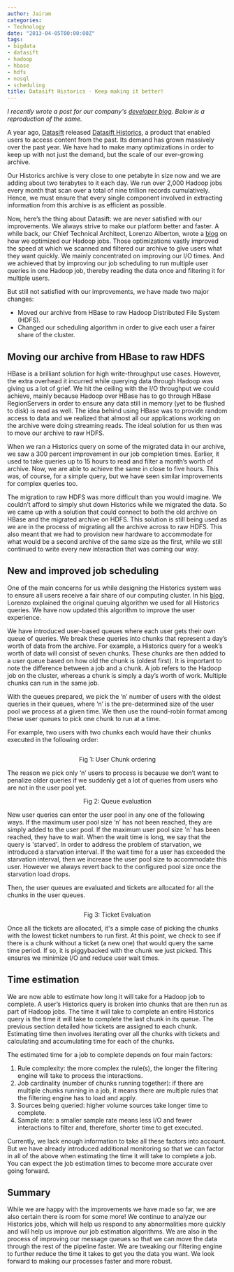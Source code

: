 ```yaml
---
author: Jairam
categories:
- Technology
date: "2013-04-05T00:00:00Z"
tags:
- bigdata
- datasift
- hadoop
- hbase
- hdfs
- nosql
- scheduling
title: Datasift Historics - Keep making it better!
---
```

_I recently wrote a post for our company's [developer blog](http://dev.datasift.com/blog). Below is a reproduction of the same._

A year ago, [Datasift](https://datasift.com) released [Datasift Historics](http://blog.datasift.com/2011/12/07/historic/), a product that enabled users to access content from the past. Its demand has grown massively over the past year. We have had to make many optimizations in order to keep up with not just the demand, but the scale of our ever-growing archive.

Our Historics archive is very close to one petabyte in size now and we are adding about two terabytes to it each day. We run over 2,000 Hadoop jobs every month that scan over a total of nine trillion records cumulatively. Hence, we must ensure that every single component involved in extracting information from this archive is as efficient as possible.

Now, here’s the thing about Datasift: we are never satisfied with our improvements. We always strive to make our platform better and faster. A while back, our Chief Technical Architect, Lorenzo Alberton, wrote a [blog](http://dev.datasift.com/blog/optimizing-hadoop-jobs) on how we optimized our Hadoop jobs. Those optimizations vastly improved the speed at which we scanned and filtered our archive to give users what they want quickly. We mainly concentrated on improving our I/O times. And we achieved that by improving our job scheduling to run multiple user queries in one Hadoop job, thereby reading the data once and filtering it for multiple users.

But still not satisfied with our improvements, we have made two major changes:

  - Moved our archive from HBase to raw Hadoop Distributed File System (HDFS).
  - Changed our scheduling algorithm in order to give each user a fairer share of the cluster.

## Moving our archive from HBase to raw HDFS

HBase is a brilliant solution for high write-throughput use cases. However, the extra overhead it incurred while querying data through Hadoop was giving us a lot of grief. We hit the ceiling with the I/O throughput we could achieve, mainly because Hadoop over HBase has to go through HBase RegionServers in order to ensure any data still in memory (yet to be flushed to disk) is read as well. The idea behind using HBase was to provide random access to data and we realized that almost all our applications working on the archive were doing streaming reads. The ideal solution for us then was to move our archive to raw HDFS.

When we ran a Historics query on some of the migrated data in our archive, we saw a 300 percent improvement in our job completion times. Earlier, it used to take queries up to 15 hours to read and filter a month’s worth of archive. Now, we are able to achieve the same in close to five hours. This was, of course, for a simple query, but we have seen similar improvements for complex queries too.

The migration to raw HDFS was more difficult than you would imagine. We couldn’t afford to simply shut down Historics while we migrated the data. So we came up with a solution that could connect to both the old archive on HBase and the migrated archive on HDFS. This solution is still being used as we are in the process of migrating all the archive across to raw HDFS. This also meant that we had to provision new hardware to accommodate for what would be a second archive of the same size as the first, while we still continued to write every new interaction that was coming our way.

## New and improved job scheduling

One of the main concerns for us while designing the Historics system was to ensure all users receive a fair share of our computing cluster. In his [blog](http://dev.datasift.com/blog/optimizing-hadoop-jobs), Lorenzo explained the original queuing algorithm we used for all Historics queries. We have now updated this algorithm to improve the user experience.

We have introduced user-based queues where each user gets their own queue of queries. We break these queries into chunks that represent a day’s worth of data from the archive. For example, a Historics query for a week’s worth of data will consist of seven chunks. These chunks are then added to a user queue based on how old the chunk is (oldest first). It is important to note the difference between a job and a chunk. A job refers to the Hadoop job on the cluster, whereas a chunk is simply a day’s worth of work. Multiple chunks can run in the same job.

With the queues prepared, we pick the ‘n’ number of users with the oldest queries in their queues, where ‘n’ is the pre-determined size of the user pool we process at a given time. We then use the round-robin format among these user queues to pick one chunk to run at a time.

For example, two users with two chunks each would have their chunks executed in the following order:

<img src="http://i0.wp.com/dev.datasift.com/sites/default/files/usechunks1.png?w=660" alt="" data-recalc-dims="1" />

<p style="text-align: center;">
Fig 1: User Chunk ordering
</p>

The reason we pick only ‘n’ users to process is because we don’t want to penalize older queries if we suddenly get a lot of queries from users who are not in the user pool yet.  
<img src="http://i2.wp.com/dev.datasift.com/sites/default/files/queue_eval.jpg?w=660" alt="" data-recalc-dims="1" />

<p style="text-align: center;">
Fig 2: Queue evaluation
</p>

New user queries can enter the user pool in any one of the following ways. If the maximum user pool size ‘n’ has not been reached, they are simply added to the user pool. If the maximum user pool size 'n' has been reached, they have to wait. When the wait time is long, we say that the query is 'starved'. In order to address the problem of starvation, we introduced a starvation interval. If the wait time for a user has exceeded the starvation interval, then we increase the user pool size to accommodate this user. However we always revert back to the configured pool size once the starvation load drops.

Then, the user queues are evaluated and tickets are allocated for all the chunks in the user queues.

<img src="http://i2.wp.com/dev.datasift.com/sites/default/files/ticket_eval.jpg?w=660" alt="" data-recalc-dims="1" />

<p style="text-align: center;">
Fig 3: Ticket Evaluation
</p>

Once all the tickets are allocated, it's a simple case of picking the chunks with the lowest ticket numbers to run first. At this point, we check to see if there is a chunk without a ticket (a new one) that would query the same time period. If so, it is piggybacked with the chunk we just picked. This ensures we minimize I/O and reduce user wait times.

## Time estimation

We are now able to estimate how long it will take for a Hadoop job to complete. A user’s Historics query is broken into chunks that are then run as part of Hadoop jobs. The time it will take to complete an entire Historics query is the time it will take to complete the last chunk in its queue. The previous section detailed how tickets are assigned to each chunk. Estimating time then involves iterating over all the chunks with tickets and calculating and accumulating time for each of the chunks.

The estimated time for a job to complete depends on four main factors:

  1. Rule complexity: the more complex the rule(s), the longer the filtering engine will take to process the interactions.
  2. Job cardinality (number of chunks running together): if there are multiple chunks running in a job, it means there are multiple rules that the filtering engine has to load and apply.
  3. Sources being queried: higher volume sources take longer time to complete.
  4. Sample rate: a smaller sample rate means less I/O and fewer interactions to filter and, therefore, shorter time to get executed.

Currently, we lack enough information to take all these factors into account. But we have already introduced additional monitoring so that we can factor in all of the above when estimating the time it will take to complete a job. You can expect the job estimation times to become more accurate over going forward.

## Summary

While we are happy with the improvements we have made so far, we are also certain there is room for some more! We continue to analyze our Historics jobs, which will help us respond to any abnormalities more quickly and will help us improve our job estimation algorithms. We are also in the process of improving our message queues so that we can move the data through the rest of the pipeline faster. We are tweaking our filtering engine to further reduce the time it takes to get you the data you want. We look forward to making our processes faster and more robust.
